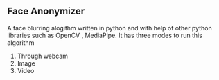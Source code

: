 ## Face Anonymizer

A face blurring alogithm written in python and with help of other python libraries such as OpenCV , MediaPipe.
It has three modes to run this algorithm 
1. Through webcam
2. Image
3. Video
